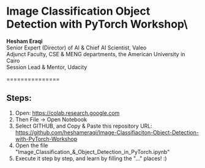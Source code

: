 # Image Classification Object Detection with PyTorch Workshop\
**Hesham Eraqi**\
Senior Expert (Director) of AI & Chief AI Scientist, Valeo\
Adjunct Faculty, CSE & MENG departments, the American University in Cairo\
Session Lead & Mentor, Udacity

===============

## Steps: 
1. Open: https://colab.research.google.com
2. Then File -> Open Notebook
3. Select GITHUB, and Copy & Paste this repository URL: https://github.com/heshameraqi/Image-Classifiaciton-Object-Detection-with-PyTorch-Workshop
4. Open the file "Image_Classification_&_Object_Detection_in_PyTorch.ipynb"
5. Execute it step by step, and learn by filling the "..." places! :)
